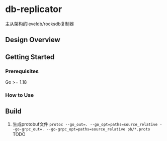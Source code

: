 # db-replicator
主从架构的leveldb/rocksdb复制器


## Design Overview

<!-- ![整体架构](resource/db.png) -->

## Getting Started

### Prerequisites

Go >= 1.18

### How to Use

## Build

1. 生成protobuf文件
`protoc --go_out=. --go_opt=paths=source_relative --go-grpc_out=. --go-grpc_opt=paths=source_relative pb/*.proto`
TODO